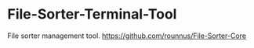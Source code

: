 # File-Sorter-Terminal-Tool

File sorter management tool. https://github.com/rounnus/File-Sorter-Core
